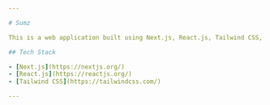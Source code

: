 ```yaml
---

# Sumz

This is a web application built using Next.js, React.js, Tailwind CSS, and TypeScript.

## Tech Stack

- [Next.js](https://nextjs.org/)
- [React.js](https://reactjs.org/)
- [Tailwind CSS](https://tailwindcss.com/)

---
```


